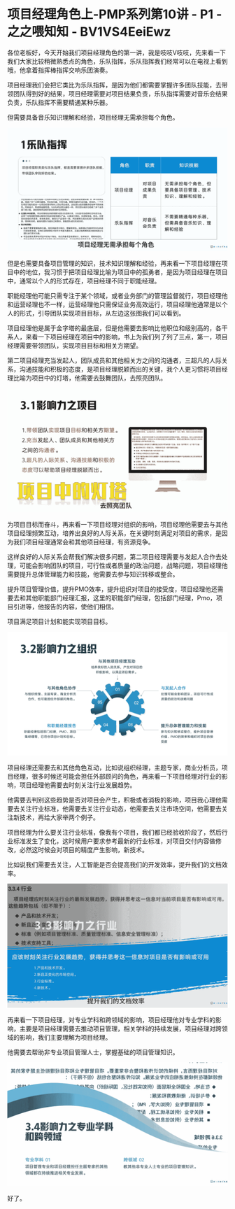 # 项目经理角色上-PMP系列第10讲 - P1 - 之之喂知知 - BV1VS4EeiEwz

各位老板好，今天开始我们项目经理角色的第一讲，我是吱吱V吱吱，先来看一下我们大家比较稍微熟悉点的角色，乐队指挥，乐队指挥我们经常可以在电视上看到哦，他拿着指挥棒指挥交响乐团演奏。

项目经理我们会把它类比为乐队指挥，是因为他们都需要掌握许多团队技能，去带领团队得到好的结果，项目经理需要对项目结果负责，乐队指挥需要对音乐会结果负责，乐队指挥不需要精通某种乐器。

但需要具备音乐知识理解和经验，项目经理无需承担每个角色。

![](img/c6e436d3879651fd45b82936cb82393d_1.png)

但是也需要具备项目管理的知识，技术知识理解和经验，再来看一下项目经理在项目中的地位，我习惯于把项目经理比喻为项目中的孤勇者，是因为项目经理在项目中，通常以个人的形式存在，项目经理不同于职能经理。

职能经理他可能只需专注于某个领域，或者业务部门的管理监督就行，项目经理他和运营经理也不一样，运营经理他只需保证业务高效运行，项目经理他通常是以个人的形式，引导团队实现项目目标，从左边这张图我们可以看到。

项目经理他是属于金字塔的最底层，但是他需要去影响比他职位和级别高的，各干系人，来看一下项目经理在项目中的影响，书上为我们列了列了三点，第一，项目经理需要带领团队，实现项目目标和相关方期望。

第二项目经理充当发起人，团队成员和其他相关方之间的沟通者，三超凡的人际关系，沟通技能和积极的态度，是项目经理脱颖而出的关键，我个人更习惯将项目经理比喻为项目中的灯塔，他需要去鼓舞团队，去照亮团队。



![](img/c6e436d3879651fd45b82936cb82393d_3.png)

为项目目标而奋斗，再来看一下项目经理对组织的影响，项目经理他需要去与其他项目经理频繁互动，培养出良好的人际关系，在关键时刻满足对项目的需求，是因为我们项目经理通常会和其他项目经理，有资源竞争。

这样良好的人际关系会帮我们解决很多问题，第二项目经理需要与发起人合作去处理，可能会影响团队的项目，可行性或者质量的政治问题，战略问题，项目经理他需要提升总体管理能力和技能，他需要去参与知识转移或整合。

提升项目管理价值，提升PMO效率，提升组织对项目的接受度，项目经理他还需要去和其他职能部门经理汇报，这里的职能部门经理，包括部门经理，Pmo，项目引进等，他报告的内容，使他们相信。

项目满足项目计划和能实现项目目标。

![](img/c6e436d3879651fd45b82936cb82393d_5.png)

项目经理还需要去和其他角色互动，比如说组织经理，主题专家，商业分析员，项目经理，很多时候还可能会担任外部顾问的角色，再来看一下项目经理对行业的影响，项目经理他需要去时刻关注行业发展趋势。

他需要去判别这些趋势是否对项目会产生，积极或者消极的影响，项目我心理他需要去关注行业标准，他需要去关注行业动态，他需要去关注市场空间，他需要去关注新技术，再给大家举两个例子。

项目经理为什么要关注行业标准，像我有个项目，我们都已经验收阶段了，然后行业标准发生了变化，这时候用户要求参考最新的行业标准，对项目交付内容做修改，必然这时候会对项目的精度产生影响，新技术。

比如说我们需要去关注，人工智能是否会提高我们的开发效率，提升我们的文档效率。

![](img/c6e436d3879651fd45b82936cb82393d_7.png)

再来看一下项目经理，对专业学科和跨领域的影响，项目经理他对专业学科的影响，主要是项目经理需要去推动项目管理，相关学科的持续发展，项目经理对跨领域的影响，我们主要理解为项目经理。

他需要去帮助非专业项目管理人士，掌握基础的项目管理知识。

![](img/c6e436d3879651fd45b82936cb82393d_9.png)

好了。